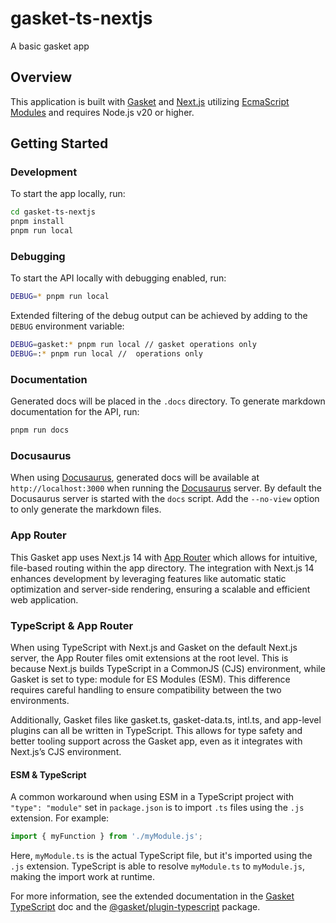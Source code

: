# gasket-ts-nextjs

A basic gasket app

## Overview

This application is built with [Gasket] and [Next.js] utilizing [EcmaScript Modules] and requires Node.js v20 or higher.

## Getting Started

### Development

To start the app locally, run:

```bash
cd gasket-ts-nextjs
pnpm install
pnpm run local
```

### Debugging

To start the API locally with debugging enabled, run:

```bash
DEBUG=* pnpm run local
```

Extended filtering of the debug output can be achieved by adding to the `DEBUG` environment variable:

```bash
DEBUG=gasket:* pnpm run local // gasket operations only
DEBUG=:* pnpm run local //  operations only
```

### Documentation

Generated docs will be placed in the `.docs` directory. To generate markdown documentation for the API, run:

```bash
pnpm run docs
```

### Docusaurus

When using [Docusaurus], generated docs will be available at `http://localhost:3000` when running the [Docusaurus] server. By default the Docusaurus server is started with the `docs` script. Add the `--no-view` option to only generate the markdown files.

### App Router

This Gasket app uses Next.js 14 with [App Router] which allows for intuitive, file-based routing within the app directory. The integration with Next.js 14 enhances development by leveraging features like automatic static optimization and server-side rendering, ensuring a scalable and efficient web application.


### TypeScript & App Router

When using TypeScript with Next.js and Gasket on the default Next.js server, the App Router files omit extensions at the root level. This is because Next.js builds TypeScript in a CommonJS (CJS) environment, while Gasket is set to type: module for ES Modules (ESM). This difference requires careful handling to ensure compatibility between the two environments.

Additionally, Gasket files like gasket.ts, gasket-data.ts, intl.ts, and app-level plugins can all be written in TypeScript. This allows for type safety and better tooling support across the Gasket app, even as it integrates with Next.js’s CJS environment.

#### ESM & TypeScript

A common workaround when using ESM in a TypeScript project with `"type": "module"` set in `package.json` is to import `.ts` files using the `.js` extension. For example:

```ts
import { myFunction } from './myModule.js';
```

Here, `myModule.ts` is the actual TypeScript file, but it's imported using the `.js` extension. TypeScript is able to resolve `myModule.ts` to `myModule.js`, making the import work at runtime.

For more information, see the extended documentation in the [Gasket TypeScript] doc and the [@gasket/plugin-typescript] package.


<!-- LINKS -->
[Gasket]: https://gasket.dev
[Next.js]: https://nextjs.org
[EcmaScript Modules]: https://developer.mozilla.org/en-US/docs/Web/JavaScript/Guide/Modules
[Docusaurus]: https://docusaurus.io/
[tsx]: https://tsx.is/
[@gasket/plugin-typescript]: https://gasket.dev/docs/plugins/plugin-typescript/
[Gasket TypeScript]: https://gasket.dev/docs/typescript/
[App Router]: https://nextjs.org/docs/app
